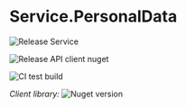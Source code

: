 # Service.PersonalData

![Release Service](https://github.com/MyJetWallet/Service.PersonalData/workflows/Release%20Service/badge.svg)

![Release API client nuget](https://github.com/MyJetWallet/Service.PersonalData/workflows/Release%20API%20client%20nuget/badge.svg)

![CI test build](https://github.com/MyJetWallet/Service.PersonalData/workflows/CI%20test%20build/badge.svg)

*Client library:* ![Nuget version](https://img.shields.io/nuget/v/MyJetWallet.Service.PersonalData.Client?label=MyJetWallet.Service.PersonalData.Client&style=social)

